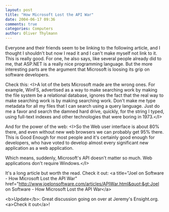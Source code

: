 ```yaml
---
layout: post
title: "How Microsoft Lost the API War"
date: 2004-06-17 09:36
comments: true
categories: Computers
author: Oliver Thylmann
---
```



Everyone and their friends seem to be linking to the following article, and I thought I shouldn't but now I read it and I can't make myself not link to it. This is really good. For one, he also says, like several people already did to me, that ASP.NET is a really nice programming language. But the more interesting parts are the argument that Microsoft is loosing its grip on software developers. 

Check this: &lt;I&gt;A lot of the bets Microsoft made are the wrong ones. For example, WinFS, advertised as a way to make searching work by making the file system be a relational database, ignores the fact that the real way to make searching work is by making searching work. Don't make me type metadata for all my files that I can search using a query language. Just do me a favor and search the damned hard drive, quickly, for the string I typed, using full-text indexes and other technologies that were boring in 1973.&lt;/I&gt;

And for the power of the web: &lt;I&gt;So the Web user interface is about 80% there, and even without new web browsers we can probably get 95% there. This is Good Enough for most people and it's certainly good enough for developers, who have voted to develop almost every significant new application as a web application.

Which means, suddenly, Microsoft's API doesn't matter so much. Web applications don't require Windows.&lt;/I&gt;

It's a long article but worth the read. Check it out: &lt;a title=&quot;Joel on Software - How Microsoft Lost the API War&quot; href=&quot;http://www.joelonsoftware.com/articles/APIWar.html&quot;&gt;Joel on Software - How Microsoft Lost the API War&lt;/a&gt;

&lt;b&gt;Update&lt;/b&gt;: Great discussion going on over at Jeremy's Ensight.org. &lt;a&gt;Check it out&lt;/a&gt;!


